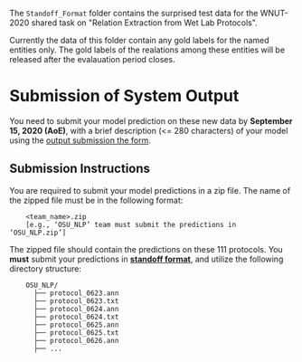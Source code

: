 The `Standoff_Format` folder contains the surprised test data for the WNUT-2020 shared task on "Relation Extraction from Wet Lab Protocols". 

Currently the data of this folder contain any gold labels for the named entities only. The gold labels of the realations among these entities will be released after the evalauation period closes.



# Submission of System Output
 
You need to submit your model prediction on these new data by  **September 15, 2020 (AoE)**, with a brief description (<= 280 characters) of your model  using the [output submission the form](https://forms.gle/EabVTq8afgaaJxEW9). 


 
## Submission Instructions

You are required to submit your model predictions in a zip file. The name of the zipped file must be in the following format:

```
	<team_name>.zip  
	[e.g., ‘OSU_NLP’ team must submit the predictions in ‘OSU_NLP.zip’]
```

The zipped file should contain the predictions on these 111 protocols. You **must** submit your predictions in [**standoff format**](../../data#the-standoff-format), and utilize the following directory structure: 

```
	OSU_NLP/
	  ├── protocol_0623.ann
	  ├── protocol_0623.txt
	  ├── protocol_0624.ann
	  ├── protocol_0624.txt
	  ├── protocol_0625.ann
	  ├── protocol_0625.txt
	  ├── protocol_0626.ann
	  ├── ...
```

